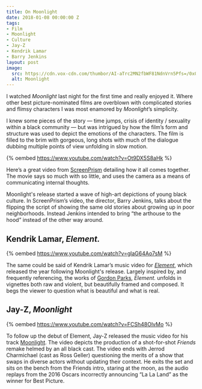 ```yaml
---
title: On Moonlight
date: 2018-01-08 00:00:00 Z
tags:
- Film
- Moonlight
- Culture
- Jay-Z
- Kendrik Lamar
- Barry Jenkins
layout: post
image:
  src: https://cdn.vox-cdn.com/thumbor/AI-aTrc2MN2fbWF81NdnVrn5Pfs=/0x0:2000x1333/1200x800/filters:focal(0x0:2000x1333)/cdn.vox-cdn.com/uploads/chorus_image/image/50857689/moonlightBeach.0.0.jpg
  alt: Moonlight
---
```


I watched *Moonlight* last night for the first time and really enjoyed it. Where other best picture-nominated films are overblown with complicated stories and flimsy characters I was most enamored by *Moonlight*’s simplicity.

I knew some pieces of the story — time jumps, crisis of identity / sexuality within a black community — but was intrigued by how the film’s form and structure was used to depict the emotions of the characters. The film is filled to the brim with gorgeous, long shots with much of the dialogue dubbing multiple points of view unfolding in slow motion. 

<!-- more -->

{% oembed https://www.youtube.com/watch?v=Ot9DX5S8aHk %}

Here’s a great video from [ScreenPrism](https://www.youtube.com/watch?v=Ot9DX5S8aHk) detailing how it all comes together. The movie says so much with so little, and uses the camera as a means of communicating internal thoughts.

Moonlight's release started a wave of high-art depictions of young black culture. In ScreenPrism’s video, the director, Barry Jenkins, talks about the flipping the script of showing the same old stories about growing up in poor neighborhoods. Instead Jenkins intended to bring “the arthouse to the hood” instead of the other way around. 

## Kendrik Lamar, *Element.*

{% oembed https://www.youtube.com/watch?v=glaG64Ao7sM %}

The same could be said of Kendrik Lamar’s music video for *[Element](https://www.youtube.com/watch?v=glaG64Ao7sM)*, which released the year following Moonlight's release. Largely inspired by, and frequently referencing, the works of [Gordon Parks](http://time.com/4200148/gordon-parks-photographs-black-humanity/), *Element.* unfolds in vignettes both raw and violent, but beautifully framed and composed. It begs the viewer to question what is beautiful and what is real.

## Jay-Z, *Moonlight*

{% oembed https://www.youtube.com/watch?v=FCSh48OlvMo %}

To follow up the debut of Element, Jay-Z released the music video for his track [Moonlight](https://www.youtube.com/watch?v=FCSh48OlvMo). The video depicts the production of a shot-for-shot *Friends* remake helmed by an all black cast. The video ends with Jerrod Charmichael (cast as Ross Geller) questioning the merits of a show that swaps in diverse actors without updating their context. He exits the set and sits on the bench from the Friends intro, staring at the moon, as the audio replays from the 2016 Oscars incorrectly announcing “La La Land” as the winner for Best Picture. 